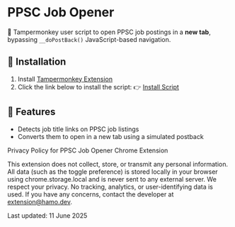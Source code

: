 # PPSC Job Opener

📄 Tampermonkey user script to open PPSC job postings in a **new tab**, bypassing `__doPostBack()` JavaScript-based navigation.

## 🚀 Installation

1. Install [Tampermonkey Extension](https://www.tampermonkey.net/)
2. Click the link below to install the script:
   👉 [Install Script](https://raw.githubusercontent.com/hamzaharoon1314/PPSC-Job-Opener/main/ppsc-job-opener.user.js)

## 🔧 Features

- Detects job title links on PPSC job listings
- Converts them to open in a new tab using a simulated postback



Privacy Policy for PPSC Job Opener Chrome Extension

This extension does not collect, store, or transmit any personal information.
All data (such as the toggle preference) is stored locally in your browser using chrome.storage.local and is never sent to any external server.
We respect your privacy. No tracking, analytics, or user-identifying data is used.
If you have any concerns, contact the developer at extension@hamo.dev.

Last updated: 11 June 2025
